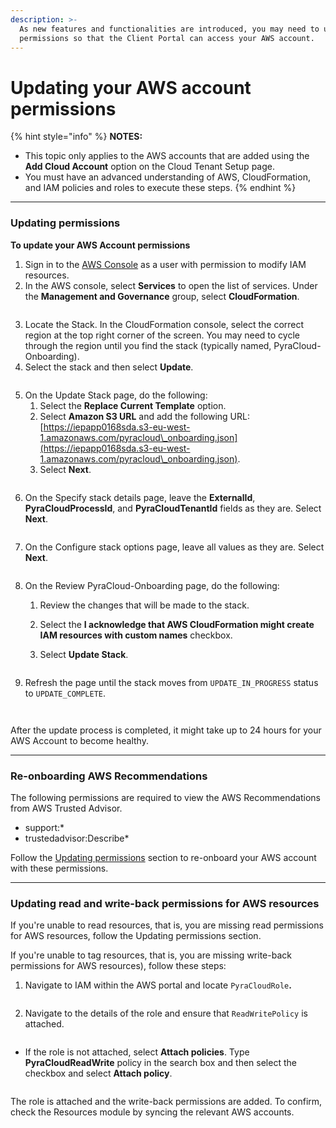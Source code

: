 ```yaml
---
description: >-
  As new features and functionalities are introduced, you may need to update
  permissions so that the Client Portal can access your AWS account.
---
```


# Updating your AWS account permissions

{% hint style="info" %}
**NOTES:**

* This topic only applies to the AWS accounts that are added using the **Add Cloud Account** option on the Cloud Tenant Setup page.
* You must have an advanced understanding of AWS, CloudFormation, and IAM policies and roles to execute these steps.
{% endhint %}

***

### Updating permissions

**To update your AWS Account permissions**&#x20;

1. Sign in to the [AWS Console](https://aws.amazon.com/console/) as a user with permission to modify IAM resources.
2. In the AWS console, select **Services** to open the list of services. Under the **Management and Governance** group, select **CloudFormation**.

<figure><img src="../../../.gitbook/assets/CloudFormation.png" alt=""><figcaption></figcaption></figure>

3. Locate the Stack. In the CloudFormation console, select the correct region at the top right corner of the screen. You may need to cycle through the region until you find the stack (typically named, PyraCloud-Onboarding).
4. Select the stack and then select **Update**.

<figure><img src="../../../.gitbook/assets/AWS-stack.png" alt=""><figcaption></figcaption></figure>

5. On the Update Stack page, do the following:
   1. Select the **Replace Current Template** option.&#x20;
   2. Select **Amazon S3 URL** and add the following URL: [https://iepapp0168sda.s3-eu-west-1.amazonaws.com/pyracloud\_onboarding.json](https://iepapp0168sda.s3-eu-west-1.amazonaws.com/pyracloud\_onboarding.json).
   3. Select **Next**.

<figure><img src="../../../.gitbook/assets/Update-stack.png" alt=""><figcaption></figcaption></figure>

6. On the Specify stack details page, leave the **ExternalId**, **PyraCloudProcessId**, and **PyraCloudTenantId** fields as they are. Select **Next**.

<figure><img src="../../../.gitbook/assets/Specify-stack-details.png" alt=""><figcaption></figcaption></figure>

7.  On the Configure stack options page, leave all values as they are. Select **Next**.

    <figure><img src="../../../.gitbook/assets/image (86) (1).png" alt=""><figcaption></figcaption></figure>
8. On the Review PyraCloud-Onboarding page, do the following:
   1. Review the changes that will be made to the stack.
   2. Select the **I acknowledge that AWS CloudFormation might create IAM resources with custom names** checkbox.
   3.  Select **Update Stack**.

       <figure><img src="../../../.gitbook/assets/image (87) (1).png" alt=""><figcaption></figcaption></figure>
9.  Refresh the page until the stack moves from `UPDATE_IN_PROGRESS` status to `UPDATE_COMPLETE`.

    <figure><img src="../../../.gitbook/assets/image (88) (1).png" alt=""><figcaption></figcaption></figure>



    <figure><img src="../../../.gitbook/assets/image (89) (1).png" alt=""><figcaption></figcaption></figure>

After the update process is completed, it might take up to 24 hours for your AWS Account to become healthy.

***

### Re-onboarding AWS Recommendations <a href="#re-onboard-aws-recommendations" id="re-onboard-aws-recommendations"></a>

The following permissions are required to view the AWS Recommendations from AWS Trusted Advisor.

* support:\*
* trustedadvisor:Describe\*

Follow the [Updating permissions](updating-your-aws-account-permissions.md#updating-permissions) section to re-onboard your AWS account with these permissions.

***

### Updating read and write-back permissions for AWS resources <a href="#update-read-and-write-back-permissions-for-aws-resources" id="update-read-and-write-back-permissions-for-aws-resources"></a>

If you're unable to read resources, that is, you are missing read permissions for AWS resources, follow the Updating permissions section.

If you're unable to tag resources, that is, you are missing write-back permissions for AWS resources), follow these steps:

1.  Navigate to IAM within the AWS portal and locate `PyraCloudRole`**.**

    <figure><img src="../../../.gitbook/assets/image (90) (1).png" alt=""><figcaption></figcaption></figure>
2.  Navigate to the details of the role and ensure that `ReadWritePolicy` is attached.&#x20;

    <figure><img src="../../../.gitbook/assets/image (91) (1).png" alt=""><figcaption></figcaption></figure>

*   If the role is not attached, select **Attach policies**. Type **PyraCloudReadWrite** policy in the search box and then select the checkbox and select **Attach policy**.

    <figure><img src="../../../.gitbook/assets/image (92).png" alt=""><figcaption></figcaption></figure>

The role is attached and the write-back permissions are added. To confirm, check the Resources module by syncing the relevant AWS accounts.
